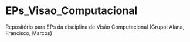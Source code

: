 # EPs_Visao_Computacional
Repositório para EPs da disciplina de Visão Computacional (Grupo: Alana, Francisco, Marcos)
